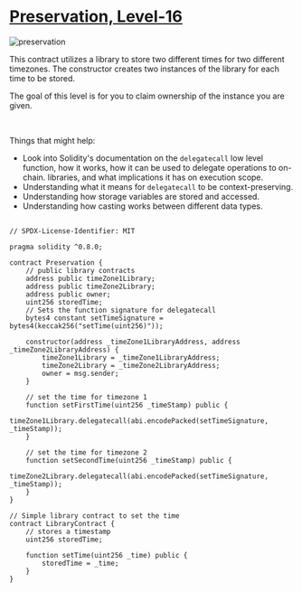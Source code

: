 # [Preservation, Level-16](https://ethernaut.openzeppelin.com/level/0x7ae0655F0Ee1e7752D7C62493CEa1E69A810e2ed)

![preservation](https://ethernaut.openzeppelin.com/imgs/BigLevel16.svg)

This contract utilizes a library to store two different times for two different timezones.
The constructor creates two instances of the library for each time to be stored.

The goal of this level is for you to claim ownership of the instance you are given.

<br>

Things that might help:
- Look into Solidity's documentation on the `delegatecall` low level function, how it works, how it can be used to delegate operations to on-chain.
libraries, and what implications it has on execution scope.
- Understanding what it means for `delegatecall` to be context-preserving.
- Understanding how storage variables are stored and accessed.
- Understanding how casting works between different data types.

##

```solidity
// SPDX-License-Identifier: MIT

pragma solidity ^0.8.0;

contract Preservation {
    // public library contracts
    address public timeZone1Library;
    address public timeZone2Library;
    address public owner;
    uint256 storedTime;
    // Sets the function signature for delegatecall
    bytes4 constant setTimeSignature = bytes4(keccak256("setTime(uint256)"));

    constructor(address _timeZone1LibraryAddress, address _timeZone2LibraryAddress) {
        timeZone1Library = _timeZone1LibraryAddress;
        timeZone2Library = _timeZone2LibraryAddress;
        owner = msg.sender;
    }

    // set the time for timezone 1
    function setFirstTime(uint256 _timeStamp) public {
        timeZone1Library.delegatecall(abi.encodePacked(setTimeSignature, _timeStamp));
    }

    // set the time for timezone 2
    function setSecondTime(uint256 _timeStamp) public {
        timeZone2Library.delegatecall(abi.encodePacked(setTimeSignature, _timeStamp));
    }
}

// Simple library contract to set the time
contract LibraryContract {
    // stores a timestamp
    uint256 storedTime;

    function setTime(uint256 _time) public {
        storedTime = _time;
    }
}
```
